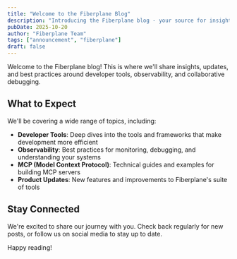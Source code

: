 ```yaml
---
title: "Welcome to the Fiberplane Blog"
description: "Introducing the Fiberplane blog - your source for insights on developer tools, observability, and collaborative debugging."
pubDate: 2025-10-20
author: "Fiberplane Team"
tags: ["announcement", "fiberplane"]
draft: false
---
```


Welcome to the Fiberplane blog! This is where we'll share insights, updates, and best practices around developer tools, observability, and collaborative debugging.

## What to Expect

We'll be covering a wide range of topics, including:

- **Developer Tools**: Deep dives into the tools and frameworks that make development more efficient
- **Observability**: Best practices for monitoring, debugging, and understanding your systems
- **MCP (Model Context Protocol)**: Technical guides and examples for building MCP servers
- **Product Updates**: New features and improvements to Fiberplane's suite of tools

## Stay Connected

We're excited to share our journey with you. Check back regularly for new posts, or follow us on social media to stay up to date.

Happy reading!
